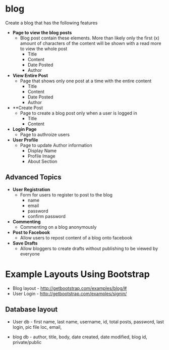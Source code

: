 # blog

Create a blog that has the following features
- **Page to view the blog posts**
	- Blog post contain these elements. More than likely only the first (x) amount of characters of the content will be shown with a read more to view the whole post
		- Title
		- Content
		- Date Posted
		- Author
- **View Entire Post**
	- Page that shows only one post at a time with the entire content
		- Title
		- Content
		- Date Posted
		- Author
- **Create Post
	- Page to create a blog post only when a user is logged in
		- Title
		- Content
- **Login Page**
	- Page to authroize users
- **User Profile**
	- Page to update Author information
		- Display Name
		- Profile Image
		- About Section

## Advanced Topics
- **User Registration**
	- Form for users to register to post to the blog
		- name
		- email
		- password
		- confirm password
- **Commenting**
	- Commenting on a blog anonymously
- **Post to Facebook**
	- Allow users to repost content of a blog onto facebook
- **Save Drafts**
	- Allow bloggers to create drafts without publishing to be viewed by everyone
			
# Example Layouts Using Bootstrap
- Blog layout - http://getbootstrap.com/examples/blog/#
- User Login - http://getbootstrap.com/examples/signin/

## Database layout

- User db - first name, last name, username, id, total posts, password, last login, pic file loc, email, 

- blog db - author, title, body, date created, date modified, blog id, private/public
	